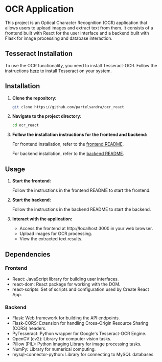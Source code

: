 # OCR Application

This project is an Optical Character Recognition (OCR) application that allows users to upload images and extract text from them. It consists of a frontend built with React for the user interface and a backend built with Flask for image processing and database interaction.

## Tesseract Installation

To use the OCR functionality, you need to install Tesseract-OCR. Follow the instructions [here](https://tesseract-ocr.github.io/tessdoc/Installation.html) to install Tesseract on your system.

## Installation

1. **Clone the repository:**

    ```bash
    git clone https://github.com/partelsandra/ocr_react
    ```

2. **Navigate to the project directory:**

    ```bash
    cd ocr_react
    ```

3. **Follow the installation instructions for the frontend and backend:**

    For frontend installation, refer to the [frontend README](https://github.com/partelsandra/ocr_react/blob/main/frontend/README.md).

    For backend installation, refer to the [backend README](https://github.com/partelsandra/ocr_react/blob/main/backend/README.md).


## Usage

1. **Start the frontend:**

    Follow the instructions in the frontend README to start the frontend.

2. **Start the backend:**

    Follow the instructions in the backend README to start the backend.

3. **Interact with the application:**

    - Access the frontend at http://localhost:3000 in your web browser.
    - Upload images for OCR processing.
    - View the extracted text results.

## Dependencies

### Frontend

- React: JavaScript library for building user interfaces.
- react-dom: React package for working with the DOM.
- react-scripts: Set of scripts and configuration used by Create React App.

### Backend

- Flask: Web framework for building the API endpoints.
- Flask-CORS: Extension for handling Cross-Origin Resource Sharing (CORS) headers.
- PyTesseract: Python wrapper for Google's Tesseract-OCR Engine.
- OpenCV (cv2): Library for computer vision tasks.
- Pillow (PIL): Python Imaging Library for image processing tasks.
- NumPy: Library for numerical computing.
- mysql-connector-python: Library for connecting to MySQL databases.
